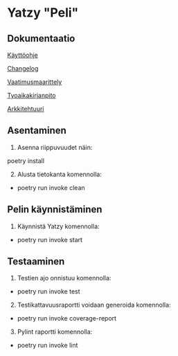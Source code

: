 # Yatzy "Peli"

## Dokumentaatio

[Käyttöohje](https://github.com/JuusoSaavalainen/yatzy_game/blob/main/dokumentaatio/kayttoohje.md)

[Changelog](https://github.com/JuusoSaavalainen/ot-harjoitusty-/blob/main/dokumentaatio/changelog.md)

[Vaatimusmaarittely](https://github.com/JuusoSaavalainen/ot-harjoitusty-/blob/main/dokumentaatio/vaatimusmaarittely.md)

[Tyoaikakirjanpito](https://github.com/JuusoSaavalainen/ot-harjoitusty-/blob/main/dokumentaatio/tyoaikakirjanpito.md)

[Arkkitehtuuri](https://github.com/JuusoSaavalainen/ot-harjoitusty-/blob/main/dokumentaatio/arkkitehtuuri.md)


## Asentaminen

1. Asenna riippuvuudet näin:

poetry install

2. Alusta tietokanta komennolla:

- poetry run invoke clean


## Pelin käynnistäminen

1. Käynnistä Yatzy komennolla:

- poetry run invoke start

## Testaaminen

1. Testien ajo onnistuu komennolla:

- poetry run invoke test

2. Testikattavuusraportti voidaan generoida komennolla:

- poetry run invoke coverage-report

3. Pylint raportti komennolla:

- poetry run invoke lint
